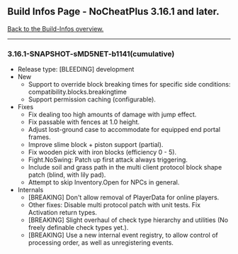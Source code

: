 ## Build Infos Page - NoCheatPlus 3.16.1 and later.

[Back to the Build-Infos overview.](https://github.com/NoCheatPlus/Docs/wiki/Build-Infos)

----

### 3.16.1-SNAPSHOT-sMD5NET-b1141(cumulative)
* Release type: [BLEEDING] development
* New
    * Support to override block breaking times for specific side conditions: compatibility.blocks.breakingtime
    * Support permission caching (configurable).
* Fixes
    * Fix dealing too high amounts of damage with jump effect.
    * Fix passable with fences at 1.0 height.
    * Adjust lost-ground case to accommodate for equipped end portal frames.
    * Improve slime block + piston support (partial).
    * Fix wooden pick with iron blocks (efficiency 0 - 5).
    * Fight.NoSwing: Patch up first attack always triggering.
    * Include soil and grass path in the multi client protocol block shape patch (blind, with lily pad).
    * Attempt to skip Inventory.Open for NPCs in general.
* Internals
    * [BREAKING] Don't allow removal of PlayerData for online players.
    * Other fixes: Disable multi protocol patch with unit tests. Fix Activation return types.
    * [BREAKING] Slight overhaul of check type hierarchy and utilities (No freely definable check types yet.).
    * [BREAKING] Use a new internal event registry, to allow control of processing order, as well as unregistering events.

